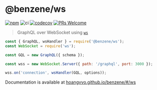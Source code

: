 # @benzene/ws

[![npm](https://badgen.net/npm/v/@benzene/ws)](https://www.npmjs.com/package/@benzene/ws)
![ci](https://github.com/hoangvvo/benzene/workflows/Test%20&%20Coverage/badge.svg)
[![codecov](https://codecov.io/gh/hoangvvo/benzene/branch/main/graph/badge.svg)](https://codecov.io/gh/hoangvvo/benzene)
[![PRs Welcome](https://badgen.net/badge/PRs/welcome/ff5252)](/CONTRIBUTING.md)

> GraphQL over WebSocket using [`ws`](https://github.com/websockets/ws)

```js
const { GraphQL, wsHandler } = require('@benzene/ws');
const WebSocket = require('ws');

const GQL = new GraphQL({ schema });

const wss = new WebSocket.Server({ path: '/graphql', port: 3000 });

wss.on('connection', wsHandler(GQL, options));
```

Documentation is available at [hoangvvo.github.io/benzene/#/ws](https://hoangvvo.github.io/benzene/#/ws/)